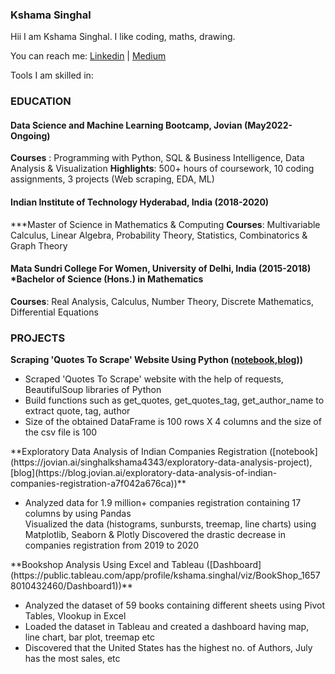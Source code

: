 ### Kshama Singhal
<!--
**kshama234/kshama234** is a ✨ _special_ ✨ repository because its `README.md` (this file) appears on your GitHub profile.

Here are some ideas to get you started:

- 🔭 I’m currently working on ...
- 🌱 I’m currently learning ...
- 👯 I’m looking to collaborate on ...
- 🤔 I’m looking for help with ...
- 💬 Ask me about ...
- 📫 How to reach me: ...
- 😄 Pronouns: ...
- ⚡ Fun fact: ...
-->
Hii I am Kshama Singhal.
I like coding, maths, drawing.

You can reach me:
[Linkedin](https://www.linkedin.com/in/singhalkshama4343/) | [Medium](https://medium.com/@kshamasinghal)

Tools I am skilled in:

### **EDUCATION**

#### **Data Science and Machine Learning Bootcamp, Jovian**                                                                                           (May2022-Ongoing)                                                                                                                              
**Courses** :  Programming with Python, SQL & Business Intelligence, Data Analysis & Visualization
**Highlights**: 500+ hours of coursework, 10 coding assignments, 3 projects (Web scraping, EDA, ML)

#### **Indian Institute of Technology Hyderabad, India**                                                                                                    (2018-2020)
***Master of Science in Mathematics & Computing
**Courses**: Multivariable Calculus, Linear Algebra, Probability Theory, Statistics, Combinatorics & Graph Theory

#### **Mata Sundri College For Women, University of Delhi, India**                                                                                          (2015-2018) *Bachelor of Science (Hons.) in Mathematics
**Courses**: Real Analysis, Calculus, Number Theory, Discrete Mathematics, Differential Equations
 
### **PROJECTS**

**Scraping 'Quotes To Scrape' Website Using Python ([notebook](https://jovian.ai/singhalkshama4343/web-scraping-project),[blog](https://medium.com/jovianml/scraping-quotes-to-scrape-website-using-python-c8a616b2)))**
<ul>
<li>Scraped 'Quotes To Scrape' website with the help of requests, BeautifulSoup libraries of Python</li>
<li>Build functions such as get_quotes, get_quotes_tag, get_author_name to extract quote, tag, author</li>
<li>Size of the obtained DataFrame is 100 rows X 4 columns and the size of the csv file is 100</li>
</ul> 
**Exploratory Data Analysis of Indian Companies Registration ([notebook](https://jovian.ai/singhalkshama4343/exploratory-data-analysis-project),[blog](https://blog.jovian.ai/exploratory-data-analysis-of-indian-companies-registration-a7f042a676ca))**
<ul>
<li>Analyzed data for 1.9 million+ companies registration containing 17 columns by using Pandas</li>
</li>Visualized the data (histograms, sunbursts, treemap, line charts) using Matplotlib, Seaborn & Plotly</li>
</li>Discovered the drastic decrease in companies registration from 2019 to 2020</li>
</ul> 
**Bookshop Analysis Using Excel and Tableau ([Dashboard](https://public.tableau.com/app/profile/kshama.singhal/viz/BookShop_16578010432460/Dashboard1))**
<ul><li>Analyzed the dataset of 59 books containing different sheets using Pivot Tables, Vlookup in Excel</li>
<li>Loaded the dataset in Tableau and created a dashboard having map, line chart, bar plot, treemap etc</li> 
<li>Discovered that the United States has the highest no. of Authors, July  has the most sales, etc</li>
</ul>
